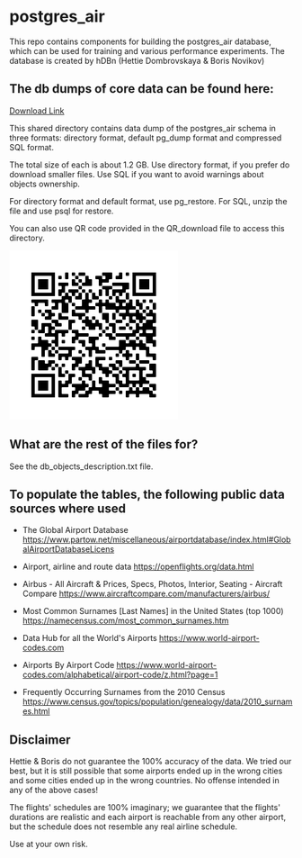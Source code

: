 # postgres\_air
 This repo contains components for building the postgres_air database,
  which can be used for training and various performance experiments.
  The database is created by hDBn  (Hettie Dombrovskaya & Boris Novikov)

## The db dumps of core data can be found here:

[Download Link](https://drive.google.com/drive/folders/13F7M80Kf_somnjb-mTYAnh1hW1Y_g4kJ?usp=sharing)

This shared directory contains data dump of the postgres_air schema in three formats:
directory format, default pg_dump format and compressed SQL format.

The total size of each is about 1.2 GB.
Use directory format, if you prefer do download smaller files.
Use SQL if you want to avoid warnings about objects ownership.

For directory format and default format, use pg_restore.
For SQL, unzip the file and use  psql for restore.

You can also use QR code provided in the QR_download file to access this directory.

![QR Download Code](QR_download.png)

## What are the rest of the files for?

See the db_objects_description.txt file.

## To populate the tables, the following public data sources where used

* The Global Airport Database
   https://www.partow.net/miscellaneous/airportdatabase/index.html#GlobalAirportDatabaseLicens

* Airport, airline and route data
  https://openflights.org/data.html

* Airbus - All Aircraft & Prices, Specs, Photos, Interior, Seating - Aircraft Compare
  https://www.aircraftcompare.com/manufacturers/airbus/

* Most Common Surnames [Last Names] in the United States (top 1000)
  https://namecensus.com/most_common_surnames.htm

* Data Hub for all the World's Airports
  https://www.world-airport-codes.com

* Airports By Airport Code
  https://www.world-airport-codes.com/alphabetical/airport-code/z.html?page=1

* Frequently Occurring Surnames from the 2010 Census
  https://www.census.gov/topics/population/genealogy/data/2010_surnames.html

## Disclaimer

 Hettie & Boris do not guarantee the 100% accuracy of the data.
 We tried our best, but it is still possible that some airports ended up in the wrong cities
 and some cities ended up in the wrong countries.
 No offense intended in any of the above cases!

 The flights' schedules are 100% imaginary; we guarantee that the flights' durations are realistic and
 each airport is reachable from any other airport, but the schedule does not resemble any real airline schedule.

 Use at your own risk.
